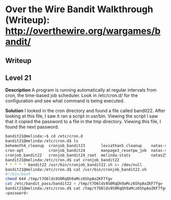 # Over the Wire Bandit Walkthrough (Writeup): http://overthewire.org/wargames/bandit/

## Writeup

## Level 21
**Description**
A program is running automatically at regular intervals from cron, the time-based job scheduler. Look in /etc/cron.d/ for the configuration and see what command is being executed.

**Solution**
I looked in the cron directory and found a file called bandit22. After looking at this file, I saw it ran a script in usr/bin. Viewing the script I saw that it copied the password to a file in the tmp directory. Viewing this file, I found the next password.

```bash
bandit21@melinda:~$ cd /etc/cron.d
bandit21@melinda:/etc/cron.d$ ls
behemoth4_cleanup  cronjob_bandit23       leviathan5_cleanup    natas-session-toucher  natas25_cleanup~  php5        semtex0-ppc  vortex0
cron-apt           cronjob_bandit24       manpage3_resetpw_job  natas-stats            natas26_cleanup   semtex0-32  semtex5      vortex20
cronjob_bandit22   cronjob_bandit24_root  melinda-stats         natas25_cleanup        natas27_cleanup   semtex0-64  sysstat
bandit21@melinda:/etc/cron.d$ cat cronjob_bandit22
* * * * * bandit22 /usr/bin/cronjob_bandit22.sh &> /dev/null
bandit21@melinda:/etc/cron.d$ cat /usr/bin/cronjob_bandit22.sh
#!/bin/bash
chmod 644 /tmp/t7O6lds9S0RqQh9aMcz6ShpAoZKF7fgv
cat /etc/bandit_pass/bandit22 > /tmp/t7O6lds9S0RqQh9aMcz6ShpAoZKF7fgv
bandit21@melinda:/etc/cron.d$ cat /tmp/t7O6lds9S0RqQh9aMcz6ShpAoZKF7fgv
<password>
```
